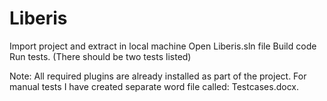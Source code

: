 # Liberis
Import project and extract in local machine
Open Liberis.sln file 
Build code
Run tests. (There should be two tests listed)

Note: All required plugins are already installed as part of the project. 
For manual tests I have created separate word file called: Testcases.docx.
